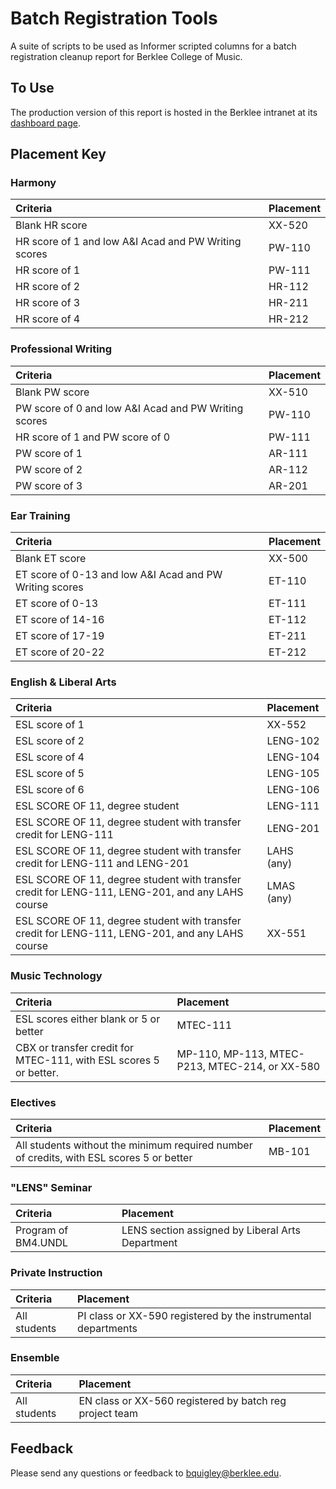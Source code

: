 # Batch Registration Tools

A suite of scripts to be used as Informer scripted columns for a 
batch registration cleanup report for Berklee College of Music.

## To Use

The production version of this report is hosted in the Berklee intranet at
its [dashboard page](https://wbsprd018.berklee.edu:448/informer-live/?locale=en_US#action=DashboardView&id=2121).

## Placement Key

### Harmony

| Criteria                                            | Placement   |
|:----------------------------------------------------|:------------|
| Blank HR score                                      | XX-520 |
| HR score of 1 and low A&I Acad and PW Writing scores| PW-110      |
| HR score of 1                                       | PW-111      |
| HR score of 2                                       | HR-112      |
| HR score of 3                                       | HR-211      |
| HR score of 4                                       | HR-212      |

### Professional Writing

| Criteria                                            | Placement   |
|:----------------------------------------------------|:------------|
| Blank PW score                                      | XX-510      |
| PW score of 0 and low A&I Acad and PW Writing scores| PW-110      |
| HR score of 1 and PW score of 0                     | PW-111      |
| PW score of 1                                       | AR-111      |
| PW score of 2                                       | AR-112      |
| PW score of 3                                       | AR-201      |

### Ear Training

| Criteria                                                | Placement   |
|:--------------------------------------------------------|:------------|
| Blank ET score                                          | XX-500      |
| ET score of 0-13 and low A&I Acad and PW Writing scores | ET-110      |
| ET score of 0-13                                        | ET-111      |
| ET score of 14-16                                       | ET-112      |
| ET score of 17-19                                       | ET-211      |
| ET score of 20-22                                       | ET-212      |

### English & Liberal Arts

| Criteria                                                                                               | Placement   |
|:-------------------------------------------------------------------------------------------------------|:------------|
| ESL score of 1                                                                                         | XX-552      |
| ESL score of 2                                                                                         | LENG-102    |
| ESL score of 4                                                                                         | LENG-104    |
| ESL score of 5                                                                                         | LENG-105    |
| ESL score of 6                                                                                         | LENG-106    |
|ESL SCORE OF 11, degree student                                                                  | LENG-111    |
|ESL SCORE OF 11, degree student with transfer credit for LENG-111                                 | LENG-201    |
|ESL SCORE OF 11, degree student with transfer credit for LENG-111 and LENG-201                    | LAHS (any)  |
|ESL SCORE OF 11, degree student with transfer credit for LENG-111, LENG-201, and any LAHS course  | LMAS (any)  |
|ESL SCORE OF 11, degree student with transfer credit for LENG-111, LENG-201, and any LAHS course | XX-551      |

### Music Technology

| Criteria                                                          | Placement                                       |
|:------------------------------------------------------------------|:------------------------------------------------|
| ESL scores either blank or 5 or better                           | MTEC-111                                        |
| CBX or transfer credit for MTEC-111, with ESL scores 5 or better. | MP-110, MP-113, MTEC-P213,  MTEC-214, or XX-580 |

### Electives

| Criteria                                                                                  | Placement   |
|:------------------------------------------------------------------------------------------|:------------|
| All students without the minimum required number of credits, with ESL scores 5 or better | MB-101      |

### "LENS" Seminar

| Criteria            | Placement                                        |
|:--------------------|:-------------------------------------------------|
| Program of BM4.UNDL | LENS section assigned by Liberal Arts Department |

### Private Instruction

| Criteria                     | Placement                                                     |
|:-----------------------------|:--------------------------------------------------------------|
| All students                 | PI class or XX-590 registered by the instrumental departments |

### Ensemble

| Criteria                     | Placement                                               |
|:-----------------------------|:--------------------------------------------------------|
| All students                 | EN class or XX-560 registered by batch reg project team |

## Feedback

Please send any questions or feedback to bquigley@berklee.edu.